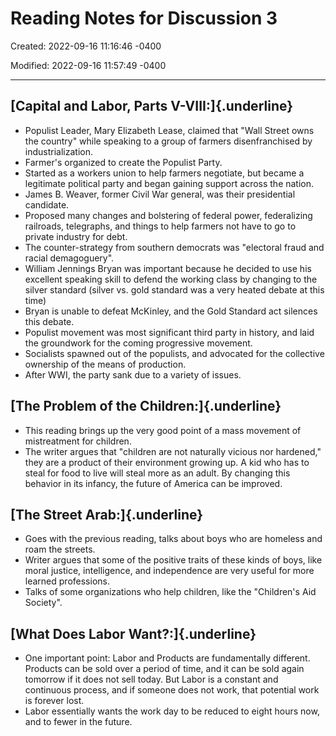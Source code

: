 # Reading Notes for Discussion 3

Created: 2022-09-16 11:16:46 -0400

Modified: 2022-09-16 11:57:49 -0400

---

## [Capital and Labor, Parts V-VIII:]{.underline}

- Populist Leader, Mary Elizabeth Lease, claimed that "Wall Street owns the country" while speaking to a group of farmers disenfranchised by industrialization.
- Farmer's organized to create the Populist Party.
- Started as a workers union to help farmers negotiate, but became a legitimate political party and began gaining support across the nation.
- James B. Weaver, former Civil War general, was their presidential candidate.
- Proposed many changes and bolstering of federal power, federalizing railroads, telegraphs, and things to help farmers not have to go to private industry for debt.
- The counter-strategy from southern democrats was "electoral fraud and racial demagoguery".
- William Jennings Bryan was important because he decided to use his excellent speaking skill to defend the working class by changing to the silver standard (silver vs. gold standard was a very heated debate at this time)
- Bryan is unable to defeat McKinley, and the Gold Standard act silences this debate.
- Populist movement was most significant third party in history, and laid the groundwork for the coming progressive movement.
- Socialists spawned out of the populists, and advocated for the collective ownership of the means of production.
- After WWI, the party sank due to a variety of issues.

## [The Problem of the Children:]{.underline}

- This reading brings up the very good point of a mass movement of mistreatment for children.
- The writer argues that "children are not naturally vicious nor hardened," they are a product of their environment growing up. A kid who has to steal for food to live will steal more as an adult. By changing this behavior in its infancy, the future of America can be improved.

## [The Street Arab:]{.underline}

- Goes with the previous reading, talks about boys who are homeless and roam the streets.
- Writer argues that some of the positive traits of these kinds of boys, like moral justice, intelligence, and independence are very useful for more learned professions.
- Talks of some organizations who help children, like the "Children's Aid Society".

## [What Does Labor Want?:]{.underline}

- One important point: Labor and Products are fundamentally different. Products can be sold over a period of time, and it can be sold again tomorrow if it does not sell today. But Labor is a constant and continuous process, and if someone does not work, that potential work is forever lost.
- Labor essentially wants the work day to be reduced to eight hours now, and to fewer in the future.
